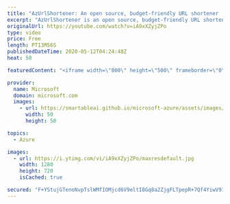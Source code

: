 ```yaml
---
title: "AzUrlShortener: An open source, budget-friendly URL shortener | Azure Friday"
excerpt: "AzUrlShortener is an open source, budget-friendly URL shortener you can deploy directly from GitHub with one click into your Azure subscription. In this episode, Frank Boucher joins Scott Hanselman to explain how to get it, why it's inexpensive, and explores the source code.  1:34 - Demo  FBoucher/AzUrlShortener"
originalUrl: https://youtube.com/watch?v=iA9xXZyjZPo
type: video
price: Free
length: PT13M56S
publishedDateTime: 2020-05-12T04:24:48Z
heat: 50

featuredContent: "<iframe width=\"800\" height=\"500\" frameborder=\"0\" src=\"https://www.youtube.com/embed/iA9xXZyjZPo\" allow=\"accelerometer; autoplay; encrypted-media; gyroscope; picture-in-picture\" allowfullscreen></iframe>"

provider:
  name: Microsoft
  domain: microsoft.com
  images:
    - url: https://smartableai.github.io/microsoft-azure/assets/images/organizations/microsoft.com-50x50.jpg
      width: 50
      height: 50

topics:
  - Azure

images:
  - url: https://i.ytimg.com/vi/iA9xXZyjZPo/maxresdefault.jpg
    width: 1280
    height: 720
    isCached: true

secured: "F+YStujGTenoNvpTslWMfIOMjcd6V9eltI8Gq8a2ZjgFLTpepR+7Qf4YiwV91AceomMfcNpNZIQeCgwVNyQGLx5rslFWyQbDRr8qCb1y3otZBljVklW0Zrms0/DzZxfhZ7tEvBtPLqu9yNKTJmZtMRzczVvuBJXBvizWVnYwIU3PSbd3hbXefwmkpmmJt5OBqi6oNUgecHvY4kchB0Es/YpRA/Z8GsjPF+EpH91U02I12zSC5yynP0/JLQkPddXupFORd8ndDPPPmiEEd0En5IBOo0hCJeQockRsAYtbtOa2RAh41VoMQPFnLqWx1bOoGQPk6CkEwkfX2rZ3eSPROIXmI3ERHO4U8yPufCVSfVMBnfBScHwCwzVFG20Lgs28SN04agm/aEYHIFa+ScPCruwxEu4f3p3KUDZINfYyUsc=;OPDwcflPxUh4RNpEBtzQ4Q=="
---
```


